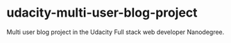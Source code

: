 # udacity-multi-user-blog-project
Multi user blog project in the Udacity Full stack web developer Nanodegree.
